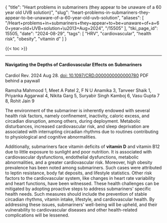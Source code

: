 {
    "title": "Heart problems in submariners (they appear to be unaware of a 60 year old UVB solution)",
    "slug": "heart-problems-in-submariners-they-appear-to-be-unaware-of-a-60-year-old-uvb-solution",
    "aliases": [
        "/Heart+problems+in+submariners+they+appear+to+be+unaware+of+a+60+year+old+UVB+solution+\u2013+Aug+2024",
        "/15505"
    ],
    "tiki_page_id": 15505,
    "date": "2024-08-29",
    "tags": [
        "HRV",
        "cardiovascular",
        "health risk",
        "obesity",
        "vitamin d"
    ]
}


{{< toc >}}

---

#### Navigating the Depths of Cardiovascular Effects on Submariners

Cardiol Rev. 2024 Aug 28. [doi: 10.1097/CRD.0000000000000780](https://doi.org/10.1097/CRD.0000000000000780) PDF behind a paywall

Ramsha Mahmood 1, Meet A Patel 2, F N U Anamika 3, Tanveer Shaik 1, Priyanka Aggarwal 4, Nikita Garg 5, Suryabir Singh Kamboj 6, Vasu Gupta 7 8, Rohit Jain 9

The environment of the submariner is inherently endowed with several health risk factors, namely confinement, inactivity, caloric excess, and circadian disruption, among others, during deployment. Metabolic disturbances, increased cardiovascular risk, and sleep deprivation are associated with interrupting circadian rhythms due to routines contributing to physiological and cognitive abnormalities. 

Additionally, submariners face vitamin deficits of  **vitamin D**  and vitamin B12 due to little exposure to sunlight and poor nutrition. It is associated with cardiovascular dysfunctions, endothelial dysfunctions, metabolic abnormalities, and a greater cardiovascular risk. Moreover, high obesity prevalence has been noted among submariners. Such cases were attributed to leptin resistance, body fat deposits, and lifestyle statistics. Other risk factors to the cardiovascular system, like changes in heart rate variability and heart functions, have been witnessed. These health challenges can be mitigated by adopting proactive steps to address submariners' specific health needs. Such measures should include the prevention of stable circadian rhythms, vitamin intake, lifestyle, and cardiovascular health. By addressing these issues, submariners' well-being will be upheld, and their vulnerability to cardiovascular diseases and other health-related complications will be lessened.